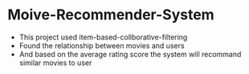 # Moive-Recommender-System

- This project used item-based-collborative-filtering
- Found the relationship between movies and users
- And based on the average rating score the system will recommand similar movies to user
